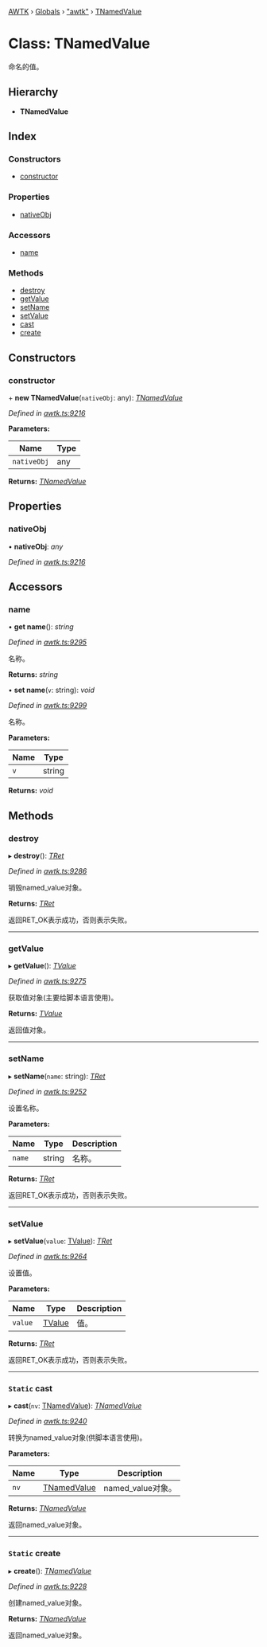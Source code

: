 [AWTK](../README.md) › [Globals](../globals.md) › ["awtk"](../modules/_awtk_.md) › [TNamedValue](_awtk_.tnamedvalue.md)

# Class: TNamedValue

命名的值。

## Hierarchy

* **TNamedValue**

## Index

### Constructors

* [constructor](_awtk_.tnamedvalue.md#constructor)

### Properties

* [nativeObj](_awtk_.tnamedvalue.md#nativeobj)

### Accessors

* [name](_awtk_.tnamedvalue.md#name)

### Methods

* [destroy](_awtk_.tnamedvalue.md#destroy)
* [getValue](_awtk_.tnamedvalue.md#getvalue)
* [setName](_awtk_.tnamedvalue.md#setname)
* [setValue](_awtk_.tnamedvalue.md#setvalue)
* [cast](_awtk_.tnamedvalue.md#static-cast)
* [create](_awtk_.tnamedvalue.md#static-create)

## Constructors

###  constructor

\+ **new TNamedValue**(`nativeObj`: any): *[TNamedValue](_awtk_.tnamedvalue.md)*

*Defined in [awtk.ts:9216](https://github.com/zlgopen/awtk-binding/blob/d9c773a/tools/code_gen/js/output/awtk.ts#L9216)*

**Parameters:**

Name | Type |
------ | ------ |
`nativeObj` | any |

**Returns:** *[TNamedValue](_awtk_.tnamedvalue.md)*

## Properties

###  nativeObj

• **nativeObj**: *any*

*Defined in [awtk.ts:9216](https://github.com/zlgopen/awtk-binding/blob/d9c773a/tools/code_gen/js/output/awtk.ts#L9216)*

## Accessors

###  name

• **get name**(): *string*

*Defined in [awtk.ts:9295](https://github.com/zlgopen/awtk-binding/blob/d9c773a/tools/code_gen/js/output/awtk.ts#L9295)*

名称。

**Returns:** *string*

• **set name**(`v`: string): *void*

*Defined in [awtk.ts:9299](https://github.com/zlgopen/awtk-binding/blob/d9c773a/tools/code_gen/js/output/awtk.ts#L9299)*

名称。

**Parameters:**

Name | Type |
------ | ------ |
`v` | string |

**Returns:** *void*

## Methods

###  destroy

▸ **destroy**(): *[TRet](../enums/_awtk_.tret.md)*

*Defined in [awtk.ts:9286](https://github.com/zlgopen/awtk-binding/blob/d9c773a/tools/code_gen/js/output/awtk.ts#L9286)*

销毁named_value对象。

**Returns:** *[TRet](../enums/_awtk_.tret.md)*

返回RET_OK表示成功，否则表示失败。

___

###  getValue

▸ **getValue**(): *[TValue](_awtk_.tvalue.md)*

*Defined in [awtk.ts:9275](https://github.com/zlgopen/awtk-binding/blob/d9c773a/tools/code_gen/js/output/awtk.ts#L9275)*

获取值对象(主要给脚本语言使用)。

**Returns:** *[TValue](_awtk_.tvalue.md)*

返回值对象。

___

###  setName

▸ **setName**(`name`: string): *[TRet](../enums/_awtk_.tret.md)*

*Defined in [awtk.ts:9252](https://github.com/zlgopen/awtk-binding/blob/d9c773a/tools/code_gen/js/output/awtk.ts#L9252)*

设置名称。

**Parameters:**

Name | Type | Description |
------ | ------ | ------ |
`name` | string | 名称。  |

**Returns:** *[TRet](../enums/_awtk_.tret.md)*

返回RET_OK表示成功，否则表示失败。

___

###  setValue

▸ **setValue**(`value`: [TValue](_awtk_.tvalue.md)): *[TRet](../enums/_awtk_.tret.md)*

*Defined in [awtk.ts:9264](https://github.com/zlgopen/awtk-binding/blob/d9c773a/tools/code_gen/js/output/awtk.ts#L9264)*

设置值。

**Parameters:**

Name | Type | Description |
------ | ------ | ------ |
`value` | [TValue](_awtk_.tvalue.md) | 值。  |

**Returns:** *[TRet](../enums/_awtk_.tret.md)*

返回RET_OK表示成功，否则表示失败。

___

### `Static` cast

▸ **cast**(`nv`: [TNamedValue](_awtk_.tnamedvalue.md)): *[TNamedValue](_awtk_.tnamedvalue.md)*

*Defined in [awtk.ts:9240](https://github.com/zlgopen/awtk-binding/blob/d9c773a/tools/code_gen/js/output/awtk.ts#L9240)*

转换为named_value对象(供脚本语言使用)。

**Parameters:**

Name | Type | Description |
------ | ------ | ------ |
`nv` | [TNamedValue](_awtk_.tnamedvalue.md) | named_value对象。  |

**Returns:** *[TNamedValue](_awtk_.tnamedvalue.md)*

返回named_value对象。

___

### `Static` create

▸ **create**(): *[TNamedValue](_awtk_.tnamedvalue.md)*

*Defined in [awtk.ts:9228](https://github.com/zlgopen/awtk-binding/blob/d9c773a/tools/code_gen/js/output/awtk.ts#L9228)*

创建named_value对象。

**Returns:** *[TNamedValue](_awtk_.tnamedvalue.md)*

返回named_value对象。
